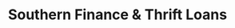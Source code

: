 ---
title: "Southern Finance & Thrift Loans"
url: /elizabethton/southern-finance-und-thrift-loans/
shop: Leiher
---